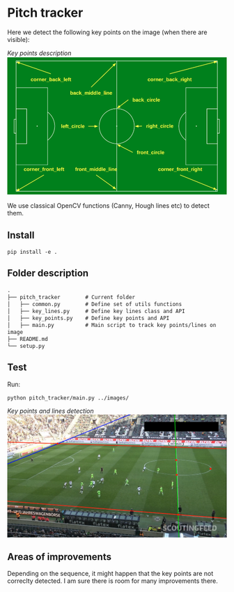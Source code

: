 # Pitch tracker

Here we detect the following key points on the image (when there are visible):

<p>
<em>Key points description</em></br>
<img src="../res/key_points_description.png"  width="800" alt>
</p>

We use classical OpenCV functions (Canny, Hough lines etc) to detect them.

## Install

```
pip install -e .
```

## Folder description

```
.
├── pitch_tracker        # Current folder
│   ├── common.py        # Define set of utils functions
│   ├── key_lines.py     # Define key lines class and API
│   ├── key_points.py    # Define key points and API
│   ├── main.py          # Main script to track key points/lines on image
├── README.md
└── setup.py
```

## Test

Run:

```
python pitch_tracker/main.py ../images/
```

<p>
<em>Key points and lines detection</em></br>
<img src="../res/key_points.png"  width="800" alt>
</p>


## Areas of improvements

Depending on the sequence, it might happen that the key points are not correclty detected.
I am sure there is room for many improvements there.
